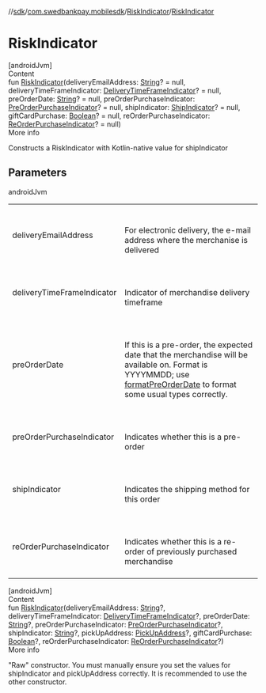 //[sdk](../../../index.md)/[com.swedbankpay.mobilesdk](../index.md)/[RiskIndicator](index.md)/[RiskIndicator](-risk-indicator.md)



# RiskIndicator  
[androidJvm]  
Content  
fun [RiskIndicator](-risk-indicator.md)(deliveryEmailAddress: [String](https://kotlinlang.org/api/latest/jvm/stdlib/kotlin/-string/index.html)? = null, deliveryTimeFrameIndicator: [DeliveryTimeFrameIndicator](../-delivery-time-frame-indicator/index.md)? = null, preOrderDate: [String](https://kotlinlang.org/api/latest/jvm/stdlib/kotlin/-string/index.html)? = null, preOrderPurchaseIndicator: [PreOrderPurchaseIndicator](../-pre-order-purchase-indicator/index.md)? = null, shipIndicator: [ShipIndicator](../-ship-indicator/index.md)? = null, giftCardPurchase: [Boolean](https://kotlinlang.org/api/latest/jvm/stdlib/kotlin/-boolean/index.html)? = null, reOrderPurchaseIndicator: [ReOrderPurchaseIndicator](../-re-order-purchase-indicator/index.md)? = null)  
More info  


Constructs a RiskIndicator with Kotlin-native value for shipIndicator



## Parameters  
  
androidJvm  
  
| | |
|---|---|
| <a name="com.swedbankpay.mobilesdk/RiskIndicator/RiskIndicator/#kotlin.String?#com.swedbankpay.mobilesdk.DeliveryTimeFrameIndicator?#kotlin.String?#com.swedbankpay.mobilesdk.PreOrderPurchaseIndicator?#com.swedbankpay.mobilesdk.ShipIndicator?#kotlin.Boolean?#com.swedbankpay.mobilesdk.ReOrderPurchaseIndicator?/PointingToDeclaration/"></a>deliveryEmailAddress| <a name="com.swedbankpay.mobilesdk/RiskIndicator/RiskIndicator/#kotlin.String?#com.swedbankpay.mobilesdk.DeliveryTimeFrameIndicator?#kotlin.String?#com.swedbankpay.mobilesdk.PreOrderPurchaseIndicator?#com.swedbankpay.mobilesdk.ShipIndicator?#kotlin.Boolean?#com.swedbankpay.mobilesdk.ReOrderPurchaseIndicator?/PointingToDeclaration/"></a><br><br>For electronic delivery, the e-mail address where the merchanise is delivered<br><br>|
| <a name="com.swedbankpay.mobilesdk/RiskIndicator/RiskIndicator/#kotlin.String?#com.swedbankpay.mobilesdk.DeliveryTimeFrameIndicator?#kotlin.String?#com.swedbankpay.mobilesdk.PreOrderPurchaseIndicator?#com.swedbankpay.mobilesdk.ShipIndicator?#kotlin.Boolean?#com.swedbankpay.mobilesdk.ReOrderPurchaseIndicator?/PointingToDeclaration/"></a>deliveryTimeFrameIndicator| <a name="com.swedbankpay.mobilesdk/RiskIndicator/RiskIndicator/#kotlin.String?#com.swedbankpay.mobilesdk.DeliveryTimeFrameIndicator?#kotlin.String?#com.swedbankpay.mobilesdk.PreOrderPurchaseIndicator?#com.swedbankpay.mobilesdk.ShipIndicator?#kotlin.Boolean?#com.swedbankpay.mobilesdk.ReOrderPurchaseIndicator?/PointingToDeclaration/"></a><br><br>Indicator of merchandise delivery timeframe<br><br>|
| <a name="com.swedbankpay.mobilesdk/RiskIndicator/RiskIndicator/#kotlin.String?#com.swedbankpay.mobilesdk.DeliveryTimeFrameIndicator?#kotlin.String?#com.swedbankpay.mobilesdk.PreOrderPurchaseIndicator?#com.swedbankpay.mobilesdk.ShipIndicator?#kotlin.Boolean?#com.swedbankpay.mobilesdk.ReOrderPurchaseIndicator?/PointingToDeclaration/"></a>preOrderDate| <a name="com.swedbankpay.mobilesdk/RiskIndicator/RiskIndicator/#kotlin.String?#com.swedbankpay.mobilesdk.DeliveryTimeFrameIndicator?#kotlin.String?#com.swedbankpay.mobilesdk.PreOrderPurchaseIndicator?#com.swedbankpay.mobilesdk.ShipIndicator?#kotlin.Boolean?#com.swedbankpay.mobilesdk.ReOrderPurchaseIndicator?/PointingToDeclaration/"></a><br><br>If this is a pre-order, the expected date that the merchandise will be available on. Format is YYYYMMDD; use [formatPreOrderDate](-companion/format-pre-order-date.md) to format some usual types correctly.<br><br>|
| <a name="com.swedbankpay.mobilesdk/RiskIndicator/RiskIndicator/#kotlin.String?#com.swedbankpay.mobilesdk.DeliveryTimeFrameIndicator?#kotlin.String?#com.swedbankpay.mobilesdk.PreOrderPurchaseIndicator?#com.swedbankpay.mobilesdk.ShipIndicator?#kotlin.Boolean?#com.swedbankpay.mobilesdk.ReOrderPurchaseIndicator?/PointingToDeclaration/"></a>preOrderPurchaseIndicator| <a name="com.swedbankpay.mobilesdk/RiskIndicator/RiskIndicator/#kotlin.String?#com.swedbankpay.mobilesdk.DeliveryTimeFrameIndicator?#kotlin.String?#com.swedbankpay.mobilesdk.PreOrderPurchaseIndicator?#com.swedbankpay.mobilesdk.ShipIndicator?#kotlin.Boolean?#com.swedbankpay.mobilesdk.ReOrderPurchaseIndicator?/PointingToDeclaration/"></a><br><br>Indicates whether this is a pre-order<br><br>|
| <a name="com.swedbankpay.mobilesdk/RiskIndicator/RiskIndicator/#kotlin.String?#com.swedbankpay.mobilesdk.DeliveryTimeFrameIndicator?#kotlin.String?#com.swedbankpay.mobilesdk.PreOrderPurchaseIndicator?#com.swedbankpay.mobilesdk.ShipIndicator?#kotlin.Boolean?#com.swedbankpay.mobilesdk.ReOrderPurchaseIndicator?/PointingToDeclaration/"></a>shipIndicator| <a name="com.swedbankpay.mobilesdk/RiskIndicator/RiskIndicator/#kotlin.String?#com.swedbankpay.mobilesdk.DeliveryTimeFrameIndicator?#kotlin.String?#com.swedbankpay.mobilesdk.PreOrderPurchaseIndicator?#com.swedbankpay.mobilesdk.ShipIndicator?#kotlin.Boolean?#com.swedbankpay.mobilesdk.ReOrderPurchaseIndicator?/PointingToDeclaration/"></a><br><br>Indicates the shipping method for this order<br><br>|
| <a name="com.swedbankpay.mobilesdk/RiskIndicator/RiskIndicator/#kotlin.String?#com.swedbankpay.mobilesdk.DeliveryTimeFrameIndicator?#kotlin.String?#com.swedbankpay.mobilesdk.PreOrderPurchaseIndicator?#com.swedbankpay.mobilesdk.ShipIndicator?#kotlin.Boolean?#com.swedbankpay.mobilesdk.ReOrderPurchaseIndicator?/PointingToDeclaration/"></a>reOrderPurchaseIndicator| <a name="com.swedbankpay.mobilesdk/RiskIndicator/RiskIndicator/#kotlin.String?#com.swedbankpay.mobilesdk.DeliveryTimeFrameIndicator?#kotlin.String?#com.swedbankpay.mobilesdk.PreOrderPurchaseIndicator?#com.swedbankpay.mobilesdk.ShipIndicator?#kotlin.Boolean?#com.swedbankpay.mobilesdk.ReOrderPurchaseIndicator?/PointingToDeclaration/"></a><br><br>Indicates whether this is a re-order of previously purchased merchandise<br><br>|
  
  


[androidJvm]  
Content  
fun [RiskIndicator](-risk-indicator.md)(deliveryEmailAddress: [String](https://kotlinlang.org/api/latest/jvm/stdlib/kotlin/-string/index.html)?, deliveryTimeFrameIndicator: [DeliveryTimeFrameIndicator](../-delivery-time-frame-indicator/index.md)?, preOrderDate: [String](https://kotlinlang.org/api/latest/jvm/stdlib/kotlin/-string/index.html)?, preOrderPurchaseIndicator: [PreOrderPurchaseIndicator](../-pre-order-purchase-indicator/index.md)?, shipIndicator: [String](https://kotlinlang.org/api/latest/jvm/stdlib/kotlin/-string/index.html)?, pickUpAddress: [PickUpAddress](../-pick-up-address/index.md)?, giftCardPurchase: [Boolean](https://kotlinlang.org/api/latest/jvm/stdlib/kotlin/-boolean/index.html)?, reOrderPurchaseIndicator: [ReOrderPurchaseIndicator](../-re-order-purchase-indicator/index.md)?)  
More info  


"Raw" constructor. You must manually ensure you set the values for shipIndicator and pickUpAddress correctly. It is recommended to use the other constructor.

  



